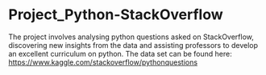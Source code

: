 # Project_Python-StackOverflow
The project involves analysing python questions asked on StackOverflow, discovering new insights from the data and assisting professors to develop an excellent curriculum on python. 
The data set can be found here: https://www.kaggle.com/stackoverflow/pythonquestions

